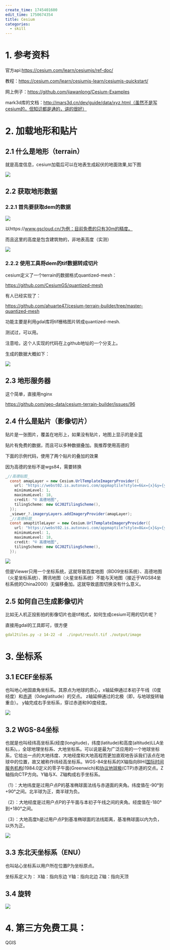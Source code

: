 ```yaml
---
create_time: 1745401600
edit_time: 1750674354
title: Cesium
categories:
  - skill
---
```



# 1. 参考资料

官方api:https://cesium.com/learn/cesiumjs/ref-doc/

教程：https://cesium.com/learn/cesiumjs-learn/cesiumjs-quickstart/

网上例子：https://github.com/jiawanlong/Cesium-Examples

mark3d库的文档：http://mars3d.cn/dev/guide/data/xyz.html（虽然不是写cesium的，但知识都是通的，讲的很好）

# 2. 加载地形和贴片

## 2.1 什么是地形（terrain）

就是高度信息，cesium加载后可以在地表生成起伏的地面效果,如下图

<img src="/assets/A98fb045Xox5BcxSnKYcVuzpnbd.png" src-width="613" class="markdown-img m-auto" src-height="253" align="center"/>

## 2.2 获取地形数据

### 2.2.1 首先要获取dem的数据

<img src="/assets/Tx6mb6aILoWaNdxN8jxcyy7KnFf.png" src-width="994" class="markdown-img m-auto" src-height="316" align="center"/>

以https://www.gscloud.cn/为例：目前免费的只有30m的精度。

而且这里的高度是包含建筑物的，非地表高度（实测）

<img src="/assets/G58rbaJl6orqjGxXtZucnYj4nSg.png" src-width="1315" class="markdown-img m-auto" src-height="874" align="center"/>

### 2.2.2 使用工具将dem的tif数据转成切片

cesium定义了一个terrain的数据格式quantized-mesh： 

https://github.com/CesiumGS/quantized-mesh

有人已经实现了：

https://github.com/ahuarte47/cesium-terrain-builder/tree/master-quantized-mesh

功能主要是利用gdal库将tif栅格图片转成quantized-mesh.

测试过，可以用。

注意哈，这个人实现的代码在上github地址的一个分支上。

生成的数据大概如下：

<img src="/assets/ZQWUbBgUToYhk5xNF6qc6yg7ngd.png" src-width="1138" class="markdown-img m-auto" src-height="1005" align="center"/>

## 2.3 地形服务器

这个简单，直接用nginx

https://github.com/geo-data/cesium-terrain-builder/issues/96

## 2.4 什么是贴片（影像切片）

贴片是一张图片，覆盖在地形上，如果没有贴片，地图上显示的是全蓝

贴片有免费的数据，而且可以多种数据叠加。我推荐使用高德的

下面的示例代码，使用了两个贴片的叠加的效果

因为高德的坐标不是wgs84，需要转换

```java
_//高德贴图_
  const amapLayer = new Cesium.UrlTemplateImageryProvider({
    url: "https://webst02.is.autonavi.com/appmaptile?style=6&x={x}&y={y}&z={z}",
    minimumLevel: 1,
    maximumLevel: 18,
    credit: "© 高德地图",
    tilingScheme: new GCJ02TilingScheme(),
  });
  _viewer_?.imageryLayers.addImageryProvider(amapLayer);
  _//高德标题_
  const amaptitleLayer = new Cesium.UrlTemplateImageryProvider({
    url: "https://webst02.is.autonavi.com/appmaptile?style=8&x={x}&y={y}&z={z}",
    minimumLevel: 1,
    maximumLevel: 18,
    credit: "© 高德地图",
    tilingScheme: new GCJ02TilingScheme(),
  });
```

<img src="/assets/CDDKbSsxpoMYhPxii6tcCE5Rnkc.png" src-width="967" class="markdown-img m-auto" src-height="241" align="center"/>

但是Viewer只用一个坐标系统，这就导致百度地图（BD09坐标系统）、高德地图（火星坐标系统）、腾讯地图（火星坐标系统）不能与天地图（接近于WGS84坐标系统的China2000）无偏移叠加。这就导致底图切换没有什么意义。 

## 2.5 如何自己生成影像切片

比如无人机正投影拍的影像切片也是tif格式，如何生成cesium可用的切片呢？

直接用gdal的工具即可，很方便

```yaml
gdal2tiles.py -z 14-22 -d  ./input/result.tif ./output/image
```

# 3. 坐标系

## 3.1 ECEF坐标系

也叫地心地固直角坐标系。其原点为地球的质心，x轴延伸通过本初子午线（0度经度）和[赤道](https://zhida.zhihu.com/search?content_id=173382326&content_type=Article&match_order=1&q=%E8%B5%A4%E9%81%93&zd_token=eyJhbGciOiJIUzI1NiIsInR5cCI6IkpXVCJ9.eyJpc3MiOiJ6aGlkYV9zZXJ2ZXIiLCJleHAiOjE3NDY2NzIyNzcsInEiOiLotaTpgZMiLCJ6aGlkYV9zb3VyY2UiOiJlbnRpdHkiLCJjb250ZW50X2lkIjoxNzMzODIzMjYsImNvbnRlbnRfdHlwZSI6IkFydGljbGUiLCJtYXRjaF9vcmRlciI6MSwiemRfdG9rZW4iOm51bGx9.heivMbBVbwE3I1TVKIHbtkTTkhFSryJS9qd8Cu0erWo&zhida_source=entity)（0deglatitude）的交点。 z轴延伸通过的北极（即，与地球旋转轴重合）。 y轴完成右手坐标系，穿过赤道和90度经度。

<img src="/assets/DlkFb9jaXopYcBxc6VScwxQ3n4e.png" src-width="969" class="markdown-img m-auto" src-height="705" align="center"/>

## 3.2  WGS-84坐标

也就是也叫经纬高坐标系(经度(longitude)，纬度(latitude)和高度(altitude)LLA坐标系)。，全球地理坐标系、大地坐标系。可以说是最为广泛应用的一个地球坐标系，它给出一点的大地纬度、大地经度和大地高程而更加直观地告诉我们该点在地球中的位置，故又被称作纬经高坐标系。WGS-84坐标系的X轴指向BIH([国际时间服务机构](https://zhida.zhihu.com/search?content_id=173382326&content_type=Article&match_order=1&q=%E5%9B%BD%E9%99%85%E6%97%B6%E9%97%B4%E6%9C%8D%E5%8A%A1%E6%9C%BA%E6%9E%84&zd_token=eyJhbGciOiJIUzI1NiIsInR5cCI6IkpXVCJ9.eyJpc3MiOiJ6aGlkYV9zZXJ2ZXIiLCJleHAiOjE3NDY2NzIyNzcsInEiOiLlm73pmYXml7bpl7TmnI3liqHmnLrmnoQiLCJ6aGlkYV9zb3VyY2UiOiJlbnRpdHkiLCJjb250ZW50X2lkIjoxNzMzODIzMjYsImNvbnRlbnRfdHlwZSI6IkFydGljbGUiLCJtYXRjaF9vcmRlciI6MSwiemRfdG9rZW4iOm51bGx9.TTk3LRvzN1OooEL1kT9qXNvGjrbYvUJoXUkLYw_9Dvc&zhida_source=entity))1984.0定义的零子午面(Greenwich)和[协议地球极](https://zhida.zhihu.com/search?content_id=173382326&content_type=Article&match_order=1&q=%E5%8D%8F%E8%AE%AE%E5%9C%B0%E7%90%83%E6%9E%81&zd_token=eyJhbGciOiJIUzI1NiIsInR5cCI6IkpXVCJ9.eyJpc3MiOiJ6aGlkYV9zZXJ2ZXIiLCJleHAiOjE3NDY2NzIyNzcsInEiOiLljY_orq7lnLDnkIPmnoEiLCJ6aGlkYV9zb3VyY2UiOiJlbnRpdHkiLCJjb250ZW50X2lkIjoxNzMzODIzMjYsImNvbnRlbnRfdHlwZSI6IkFydGljbGUiLCJtYXRjaF9vcmRlciI6MSwiemRfdG9rZW4iOm51bGx9.PPgaD1uP7jgRs6aXTbQ_KMNhk2BOgGIFdfjawcTwM_0&zhida_source=entity)(CTP)赤道的交点。Z轴指向CTP方向。Y轴与X、Z轴构成右手坐标系。

（1）：大地纬度是过用户点P的基准椭球面法线与赤道面的夹角。纬度值在-90°到+90°之间。北半球为正，南半球为负。

（2）：大地经度是过用户点P的子午面与本初子午线之间的夹角。经度值在-180°到+180°之间。

（3）：大地高度h是过用户点P到基准椭球面的法线距离，基准椭球面以内为负，以外为正。

<img src="/assets/AzZpbLIXMo6qRgx4AercyoILn0c.png" src-width="688" class="markdown-img m-auto" src-height="284" align="center"/>

## 3.3 东北天坐标系（ENU）

也叫站心坐标系以用户所在位置P为坐标原点。

坐标系定义为： X轴：指向东边 Y轴：指向北边 Z轴：指向天顶

## 3.4  旋转

<img src="/assets/G4xfbStU2oTxzvxxo5kcRGi5n9e.png" src-width="547" class="markdown-img m-auto" src-height="293" align="center"/>

# 4. 第三方免费工具：

QGIS

